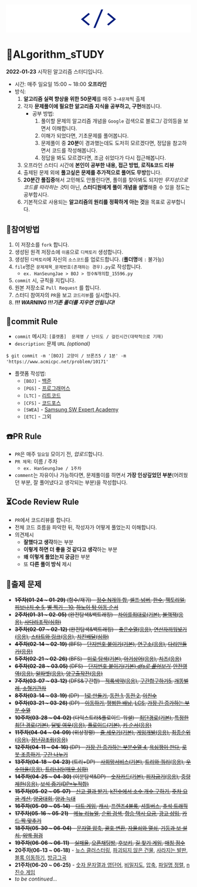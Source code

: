![logo](README.assets/image-20220128203820446.png)

# 💯ALgorithm_sTUDY

**2022-01-23** 시작된 알고리즘 스터디입니다.

-   시간: 매주 일요일 15:00 ~ 18:00 **오프라인**
-   방식:
    1.   **알고리즘 실력 향상을 위한 50문제**를 매주 `3~4문제`씩 출제
    2.   각자 **문제풀이에 필요한 알고리즘 지식을 공부하고, 구현**해봅니다.
         -   공부 방법:
             1.   풀이할 문제의 알고리즘 개념을 `Google` 검색으로 블로그/ 강의등을 보면서 이해합니다.
             2.   이해가 되었다면, 기초문제를 풀어봅니다.
             3.   문제풀이 중 **20분**이 경과했는데도 도저히 모르겠다면, 정답을 참고하면서 코드를 작성해봅니다.
             4.   정답을 봐도 모르겠다면, 조금 쉬었다가 다시 접근해봅니다.
    3.   오프라인 스터디 시간에 **본인이 공부한 내용, 접근 방법, 로직&코드 리뷰**
    4.   출제된 문제 외에 **풀고싶은 문제를 추가적으로 풀어도 무방**합니다.
    5.   **20분간 풀집중**해서 고민해도 안풀린다면, 풀이를 찾아봐도 되지만 *무지성으로 코드를 따라하는 것*이 아닌, **스터디원에게 풀이 개념을 설명**해줄 수 있을 정도는 공부합시다.
    6.   기본적으로 사용되는 **알고리즘의 원리를 정확하게 아는 것**을 목표로 공부합니다.



## :school_satchel:참여방법

1.   이 저장소를 `fork` 합니다.
2.   생성된 원격 저장소에 `이름`으로 `디렉토리` 생성합니다.
3.   생성된 `디렉토리`에 자신의 `소스코드`를 업로드합니다. (**폴더명**에 `:` 불가능)
4.   `file`명은 `문제제목_문제번호(존재하는 경우).py`로 작성합니다.
     -   `ex. HanSeungJae > BOJ > 정수N개의합_15596.py`
5.   `commit` 시, 규칙을 지킵니다.
6.   원본 저장소로 `Pull Request` 를 합니다.
7.   스터디 참여자의 `PR`을 보고 `코드리뷰`를 실시합니다.
8.   ***!!! WARNING !!!기존 폴더를 지우면 안됩니다!***



## :floppy_disk:commit Rule

-   `commit` 메시지: `[플랫폼]  문제명 / 난이도 / 걸린시간(대략적으로 기재)`
-   `description`: 문제 `URL` *(optional)*

```
$ git commit -m '[BOJ] 고양이 / 브론즈5 / 1분' -m 'https://www.acmicpc.net/problem/10171'
```

-   플랫폼 작성법:
    -   `[BOJ]` - [백준](https://www.acmicpc.net/)
    -   `[PGS]` - [프로그래머스](https://programmers.co.kr/)
    -   `[LTC]` - [리트코드](https://leetcode.com/)
    -   `[CFS]` - [코드포스](https://codeforces.com/)
    -   `[SWEA]` - [Samsung SW Expert Academy](https://swexpertacademy.com/main/main.do)
    -   `[ETC]` - 그외



## :telephone:PR Rule

-   `PR`은 매주 `일요일` 모이기 전, *업로드*합니다.
-   `PR 제목`: 이름 / 주차
    -   `ex. HanSeungJae / 1주차`
-   `comment`는 자유이나 가능하다면, 문제풀이를 하면서 **가장 인상깊었던 부분**(어려웠던 부분, 잘 풀어냈다고 생각되는 부분)을 작성합니다.



## :hourglass_flowing_sand:Code Review Rule

-   `PR`에서 코드리뷰를 합니다.
-   전체 코드 흐름을 파악한 뒤, 작성자가 어떻게 풀었는지 이해합니다.
-   의견제시
    -   **잘했다고 생각**하는 부분
    -   **이렇게 하면 더 좋을 것 같다고 생각**하는 부분
    -   **왜 이렇게 풀었는지 궁금**한 부분
    -   또 **다른 풀이 방식** 제시



## :page_with_curl:출제 문제

-   ~~**1주차(01-24 ~ 01-29)** (함수/재귀) - [정수 N개의 합](https://www.acmicpc.net/problem/15596), [셀프 넘버](https://www.acmicpc.net/problem/4673), [한수](https://www.acmicpc.net/problem/1065), [팩토리얼](https://www.acmicpc.net/problem/10872), [피보나치 수 5](https://www.acmicpc.net/problem/10870), [별 찍기 - 10](https://www.acmicpc.net/problem/2447), [하노이 탑 이동 순서](https://www.acmicpc.net/problem/11729)~~
-   ~~**2주차(01-31 ~ 02-05)** (완전탐색&백트래킹) - [차이를최대로(기본)](https://www.acmicpc.net/problem/10819), [블랙잭(응용)](https://www.acmicpc.net/problem/2798), [사다리조작(심화)](https://www.acmicpc.net/problem/15684)~~
-   ~~**3주차(02-07 ~ 02-12)** (완전탐색&백트래킹) - [좋은수열(응용)](https://www.acmicpc.net/problem/2661), [연산자끼워넣기(응용)](https://www.acmicpc.net/problem/14888), [스타트와 링크(응용)](https://www.acmicpc.net/problem/14889), [치킨배달(심화)](https://www.acmicpc.net/problem/15686)~~
-   ~~**4주차(02-14 ~ 02-19)** (BFS) - [단지번호 붙이기(기본)](https://www.acmicpc.net/problem/2667), [연구소(응용)](https://www.acmicpc.net/problem/14502), [다리만들기(응용)](https://www.acmicpc.net/problem/2146)~~
-   ~~**5주차(02-21 ~ 02-26)** (BFS) - [미로 탐색(기본)](https://www.acmicpc.net/problem/2178), [아기상어(응용)](https://www.acmicpc.net/problem/16236), [치즈(응용)](https://www.acmicpc.net/problem/2638)~~
-   ~~**6주차(02-28 ~ 03.05)** (DFS) - [단지번호 붙이기(기본) *dfs로 풀어보기*](https://www.acmicpc.net/problem/2667), [안전영역(응용)](https://www.acmicpc.net/problem/2468), [알파벳(응용)](https://www.acmicpc.net/problem/1987), [양구출작전(응용)](https://www.acmicpc.net/problem/16437)~~
-   ~~**7주차(03-07 ~ 03-12)** (DFS&구간합) - [적록색약(응용)](https://www.acmicpc.net/problem/10026), [구간합구하기5](https://www.acmicpc.net/problem/11660), [개똥벌레](https://www.acmicpc.net/problem/3020), [소형기관차](https://www.acmicpc.net/problem/2616)~~
-   ~~**8주차(03-14 ~ 03-19)** (DP) - [1로 만들기](https://www.acmicpc.net/problem/1463), [동전 1](https://www.acmicpc.net/problem/2293), [동전 2](https://www.acmicpc.net/problem/2294), [이친수](https://www.acmicpc.net/problem/2193)~~
-   ~~**9주차(03-21 ~ 03-26)** (DP) - [이동하기](https://www.acmicpc.net/problem/11048), [평범한 배낭](https://www.acmicpc.net/problem/12865), [LCS](https://www.acmicpc.net/problem/9251), [가장 긴 증가하는 부분 수열](https://www.acmicpc.net/problem/11053)~~
-   ~~**10주차(03-28 ~ 04-02)** (다익스트라&플로이드-워셜) - [최단경로(기본)](https://www.acmicpc.net/problem/1753), [특정한 최단 경로(기본)](https://www.acmicpc.net/problem/1504), [달빛 여우(응용)](https://www.acmicpc.net/problem/16118), [플로이드(기본)](https://www.acmicpc.net/problem/11404), [키 순서(응용)](https://www.acmicpc.net/problem/2458)~~
-   ~~**11주차(04-04 ~ 04-09)** (위상정렬) - [줄 세우기(기본)](https://www.acmicpc.net/problem/2252), [게임개발(응용)](https://www.acmicpc.net/problem/1516), [최종순위(응용)](https://www.acmicpc.net/problem/3665), [장난감조립(응용)](https://www.acmicpc.net/problem/2637)~~
-   ~~**12주차(04-11 ~ 04-16)** (DP) - [가장 긴 증가하는 부분수열 4](https://www.acmicpc.net/problem/14002), [욕심쟁이 판다](https://www.acmicpc.net/problem/1937), [로봇 조종하기](https://www.acmicpc.net/problem/2169), [구간 나누기](https://www.acmicpc.net/problem/2228)~~
-   ~~**13주차(04-18 ~ 04-23)** (트리+DP) - [사회망서비스(기본)](https://www.acmicpc.net/problem/2533), [트리와 쿼리(응용)](https://www.acmicpc.net/problem/15681), [우수마을(응용)](https://www.acmicpc.net/problem/1949), [트리나라(매우 심화)](https://www.acmicpc.net/problem/12995)~~
-   ~~**14주차(04-25 ~ 04-30)** (이분탐색&DP) - [숫자카드(기본)](https://www.acmicpc.net/problem/10815), [피자굽기(응용)](https://www.acmicpc.net/problem/1756), [중량제한(응용)](https://www.acmicpc.net/problem/1939), [보석 줍기(DP+누적합)](https://www.acmicpc.net/problem/2208)~~
-   ~~**15주차(05-02 ~ 05-07)** - [신고 결과 받기](https://programmers.co.kr/learn/courses/30/lessons/92334), [k진수에서 소수 개수 구하기](https://programmers.co.kr/learn/courses/30/lessons/92335), [주차 요금 계산](https://programmers.co.kr/learn/courses/30/lessons/92341), [양궁대회](https://programmers.co.kr/learn/courses/30/lessons/92342), [양과 늑대](https://programmers.co.kr/learn/courses/30/lessons/92343)~~
-   ~~**16주차(05-09 ~ 05-14)** - [다트 게임](https://programmers.co.kr/learn/courses/30/lessons/17682), [캐시](https://programmers.co.kr/learn/courses/30/lessons/17680), [프렌즈4블록](https://programmers.co.kr/learn/courses/30/lessons/17679), [셔틀버스](https://programmers.co.kr/learn/courses/30/lessons/17678), [추석 트래픽](https://programmers.co.kr/learn/courses/30/lessons/17676)~~
-   ~~**17주차(05-16 ~ 05-21)** - [메뉴 리뉴얼](https://programmers.co.kr/learn/courses/30/lessons/72411), [순위 검색](https://programmers.co.kr/learn/courses/30/lessons/72412), [합승 택시 요금](https://programmers.co.kr/learn/courses/30/lessons/72413), [광고 삽입](https://programmers.co.kr/learn/courses/30/lessons/72414), [카드 짝 맞추기](https://programmers.co.kr/learn/courses/30/lessons/72415)~~
-   ~~**18주차(05-30 ~ 06-04)** - [문자열 압축](https://programmers.co.kr/learn/courses/30/lessons/60057), [괄호 변환](https://programmers.co.kr/learn/courses/30/lessons/60058), [자물쇠와 열쇠](https://programmers.co.kr/learn/courses/30/lessons/60059), [기둥과 보 설치](https://programmers.co.kr/learn/courses/30/lessons/60061), [외벽 점검](https://programmers.co.kr/learn/courses/30/lessons/60062)~~
-   ~~**19주차(06-06 ~ 06-11)** - [실패율](https://programmers.co.kr/learn/courses/30/lessons/42889), [오픈채팅방](https://programmers.co.kr/learn/courses/30/lessons/42888), [후보키](https://programmers.co.kr/learn/courses/30/lessons/42890), [길 찾기 게임](https://programmers.co.kr/learn/courses/30/lessons/42892), [매칭 점수](https://programmers.co.kr/learn/courses/30/lessons/42893)~~
-   **20주차(06-13 ~ 06-18)** - [뉴스 클러스터링](https://programmers.co.kr/learn/courses/30/lessons/17677), [파괴되지 않은 건물](https://programmers.co.kr/learn/courses/30/lessons/92344), [사라지는 발판](https://programmers.co.kr/learn/courses/30/lessons/92345), [블록 이동하기](https://programmers.co.kr/learn/courses/30/lessons/60063), [방금그곡](https://programmers.co.kr/learn/courses/30/lessons/17683)
-   **21주차(06-20 ~ 06-25)** - [숫자 문자열과 영단어](https://programmers.co.kr/learn/courses/30/lessons/81301), [비밀지도](https://programmers.co.kr/learn/courses/30/lessons/17681), [압축](https://programmers.co.kr/learn/courses/30/lessons/17684), [파일명 정렬](https://programmers.co.kr/learn/courses/30/lessons/17686), [n진수 게임](https://programmers.co.kr/learn/courses/30/lessons/17687)
-   *to be continued...*